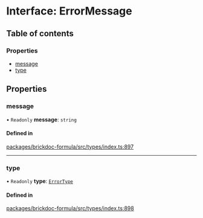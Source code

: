# Interface: ErrorMessage

## Table of contents

### Properties

- [message](ErrorMessage.md#message)
- [type](ErrorMessage.md#type)

## Properties

### <a id="message" name="message"></a> message

• `Readonly` **message**: `string`

#### Defined in

[packages/brickdoc-formula/src/types/index.ts:897](https://github.com/brickdoc/brickdoc/blob/main/packages/brickdoc-formula/src/types/index.ts#L897)

___

### <a id="type" name="type"></a> type

• `Readonly` **type**: [`ErrorType`](../README.md#errortype)

#### Defined in

[packages/brickdoc-formula/src/types/index.ts:898](https://github.com/brickdoc/brickdoc/blob/main/packages/brickdoc-formula/src/types/index.ts#L898)
